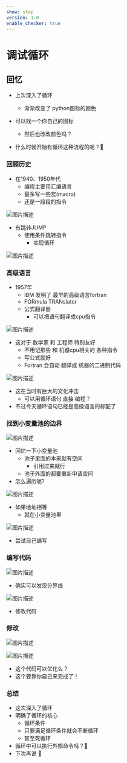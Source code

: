 ```yaml
---
show: step
version: 1.0
enable_checker: true
---
```


# 调试循环

## 回忆

- 上次深入了循环
	- 渐渐改变了 python图标的颜色
- 可以找一个你自己的图标
	- 然后也改改颜色吗？

- 什么时候开始有循环这种流程的呢？🤔

### 回顾历史

- 在1940、1950年代
	- 编程主要用汇编语言
	- 最多写一些宏(macro)
	- 还是一段段的指令

![图片描述](https://doc.shiyanlou.com/courses/uid1190679-20230906-1693970490752)

- 有跳转JUMP
	- 使用条件跳转指令 
		- 实现循环

![图片描述](https://doc.shiyanlou.com/courses/uid1190679-20230906-1693971855831)

### 高级语言

- 1957年
	- IBM 发明了 最早的高级语言fortran
	- FORmula TRANslator
	- 公式翻译器
		- 可以把语句翻译成cpu指令

![图片描述](https://doc.shiyanlou.com/courses/uid1190679-20230906-1693971916877)

- 这对于 数学家 和 工程师 特别友好
	- 不用记那些 和 机器cpu相关的 各种指令 
	- 写公式就好
	- Fortran 会自动 翻译成 机器的二进制代码

![图片描述](https://doc.shiyanlou.com/courses/uid1190679-20220817-1660722894909)

- 这在当时有巨大的文化冲击
	- 可以用循环语句 直接 编程？
- 不过今天循环语句已经是高级语言的标配了

### 找到小变量池的边界

![图片描述](https://doc.shiyanlou.com/courses/uid1190679-20220728-1659003151645)

- 回忆一下小变量池
	- 池子里面的本来就有空间
		- 引用过来就行
	- 池子外面的都要重新申请空间
- 怎么遍历呢?
	
![图片描述](https://doc.shiyanlou.com/courses/uid1190679-20220728-1659007422538)

- 如果地址相等
	- 就在小变量池里

![图片描述](https://doc.shiyanlou.com/courses/uid1190679-20230925-1695638825594)

- 尝试自己编写

### 编写代码

![图片描述](https://doc.shiyanlou.com/courses/uid1190679-20220728-1659008229866)

- 确实可以发现分界线

![图片描述](https://doc.shiyanlou.com/courses/uid1190679-20220728-1659008240050)

- 修改代码

### 修改

![图片描述](https://doc.shiyanlou.com/courses/uid1190679-20220728-1659008334004)

![图片描述](https://doc.shiyanlou.com/courses/uid1190679-20220728-1659008343485)

- 这个代码可以优化么？
- 这个要靠你自己来完成了！

### 总结

- 这次深入了循环
- 明确了循环的核心
  - 循环条件
  - 只要满足循环条件就会不断循环
  - 甚至死循环
- 循环中可以执行外部命令吗？🤔
- 下次再说 👋